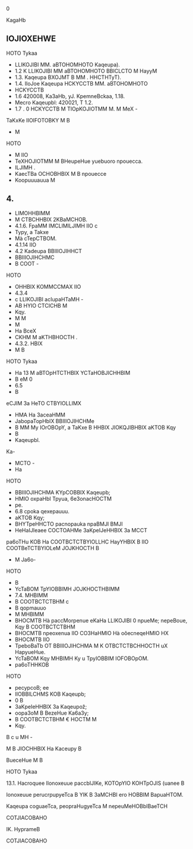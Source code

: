 0

<!-- image -->

KagaHb

<!-- image -->

## IOJIOXEHWE

HOTO Tykaa

- LLIKOJIBI MM. aBTOHOMHOTO Kaqeupa).
- 1.2 K LLIKOJIBI MM aBTOHOMHOTO BBICLCTO M HayyM
- 1.3. Kaqeupa BXOJMT B MM . HHCTHTyT).
- 1.4. IloJoe Kaqeupa HCKYCCTB MM. aBTOHOMHOTO
- HCKYCCTB
- 1.6 420008, Ka3aHb, yJ. KpemneBckaa, 1.18.
- Mecro Kaqeupbl: 420021, T 1.2.
- 1.7 . 0 HCKYCCTB M TIOpKOJIOTMM M. M MeX -

TaKxKe IIOIFOTOBKY M B

- M

HOTO

- M IIO
- TeXHOJIOTMM M BHeupeHue yuebuoro npouecca.
- ILJIMH .
- KaecTBa OCHOBHBIX M B npouecce
- Koopuuuauua M

## 4.

- LIMOHHBIMM
- M CTBCHHBIX 2KBaMCHOB.
- 4.1.6. FpaMM   IMCLIMILJIMH IIO c
- Typy, a Takxe
- Mà cTepCTBOM.
- 4.1.14 IIO
- 4.2 Kadeupa BBIIIOJIHHCT
- BBIIIOJIHCHMC
- B COOT -

HOTO

- OHHBIX KOMMCCMAX IIO
- 4.3.4
- c LLIKOJIBI acIupaHTaMH -
- AB HYIO CTCICHB M
- Kqy.
- M M
- M
- Ha BceX
- CKHM M aKTHBHOCTH .
- 4.3.2. HBIX
- M B

HOTO Tykaa

- Ha 13 M aBTOpHTCTHBIX YCTaHOBJICHHBIM
- B eM 0
- 6.5
- B

eCJIM 3a HeTO CTBYIOLLIMX

- HMA Ha 3aceaHMM
- JabopaTopHbIX BBIIIOJIHCHMe
- B MM My IOrOBOpY, a TaKxe B HHBIX JIOKQJIBHBIX aKTOB Kqy
- B
- Kaqeupbl.

Ka-

- MCTO -
- Ha

HOTO

- BBIIIOJIHCHMA   KYpCOBBIX Kaqeupb;
- HMIO oxpaHbI   Tpyua, 6e3onacHOCTM
- pe.
- 6.8 cpoka qexepauuu.
- aKTOB Kqy;
- BHYTpeHHCTO pacnopauka npaBMJI BMJI
- HeHaIJIeaee COCTOAHMe 3aKpeIJeHHBIX 3a MCCT

pa6oTHu KOB Ha COOTBCTCTBYIOLLHC HayYHBIX B IIO COOTBeTCTBYIOLeM  JOJKHOCTH B

- M Ja6o-

HOTO

- B
- YcTaBOM TpYIOBBIMH JOJKHOCTHBIMM
- 7.4. MHBIMM
- B COOTBCTCTBHM c
- B qopmauuo
- M MHBIMM
- BHOCMTB Hà paccMorpenue   eKaHa LLIKOJIBI 0 npueMe; nepeBoue, Kqy B COOTBCTCTBHM
- BHOCMTB npeoxenua IIO CO3HaHMIO Hà oôecneqeHMIO HX
- BHOCMTB IIO
- TpeboBaTb OT BBIIIOJIHCHMA M K OTBCTCTBCHHOCTH uX HapyueHue.
- YcTaBOM Kqy MHBIMH Ky u TpyIOBBIM IOFOBOpOM.
- pa6oTHHKOB

HOTO

- pecypcoB; ee
- IIOBBILCHMS KOB Kaqeupb;
- 0 B
- 3aKpeIeHHBIX 3a Kaqeupož;
- oopa3oM B BezeHue Ka6a3y;
- B COOTBCTCTBHM € HOCTM M
- Kqy.

B c u MH -

M B JIOCHHBIX Ha Kaceupy B

BueceHue M B

HOTO Tykaa

13.1. Hacroquee Ilonoxeuue paccbIJIKe, KOTOpYIO KOHTpOJIS (uanee B

Ionoxeuue perucrpupyeTca B YIK B 3aMCHBI ero HOBBIM BapuaHTOM.

Kaqeupa coguaeTca, peopraHugyeTca M nepeuMeHOBbIBaeTCH

COTJIACOBAHO

IK. HyprameB

<!-- image -->

COTJIACOBAHO

<!-- image -->